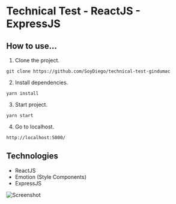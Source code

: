 # Technical Test - ReactJS - ExpressJS

## How to use...

1) Clone the project.

```
git clone https://github.com/SoyDiego/technical-test-gindumac
```
2) Install dependencies.

```
yarn install
```

3) Start project.

```
yarn start
```

4) Go to localhost.
```
http://localhost:5000/
```

## Technologies

-   ReactJS
-   Emotion (Style Components)
-   ExpressJS

![Screenshot](https://i.imgur.com/gf16qLj.png)
